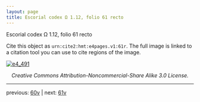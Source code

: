 ```yaml
---
layout: page
title: Escorial codex Ω 1.12, folio 61 recto
---
```


Escorial codex Ω 1.12, folio 61 recto

Cite this object as `urn:cite2:hmt:e4pages.v1:61r`.  The full image is linked to a citation tool you can use to cite regions of the image.

[![e4_491](http://www.homermultitext.org/iipsrv?IIIF=/project/homer/pyramidal/deepzoom/hmt/e4img/2017a/e4_491.tif/full/800,/0/default.jpg)](http://www.homermultitext.org/ict2/?urn=urn:cite2:hmt:e4img.2017a:e4_491) 

<p style="text-align: center; font-style: italic;">Creative Commons Attribution-Noncommercial-Share Alike 3.0 License.</p>

---

previous: [60v](../60v/) | next: [61v](../61v/)